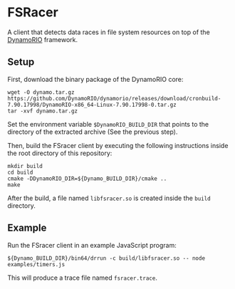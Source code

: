 FSRacer
=======

A client that detects data races in file system resources
on top of the [DynamoRIO](https://www.dynamorio.org) framework.


## Setup

First, download the binary package of the DynamoRIO core:

```
wget -O dynamo.tar.gz https://github.com/DynamoRIO/dynamorio/releases/download/cronbuild-7.90.17998/DynamoRIO-x86_64-Linux-7.90.17998-0.tar.gz
tar -xvf dynamo.tar.gz
```

Set the environment variable `$DynamoRIO_BUILD_DIR`
that points to the directory of the extracted archive
(See the previous step).

Then, build the FSracer client by executing the
following instructions inside the root directory
of this repository:

```
mkdir build
cd build
cmake -DDynamoRIO_DIR=${Dynamo_BUILD_DIR}/cmake ..
make
```

After the build, a file named `libfsracer.so` is created
inside the `build` directory.


## Example

Run the FSracer client in an example JavaScript program:

```
${Dynamo_BUILD_DIR}/bin64/drrun -c build/libfsracer.so -- node examples/timers.js
```

This will produce a trace file named `fsracer.trace`.
